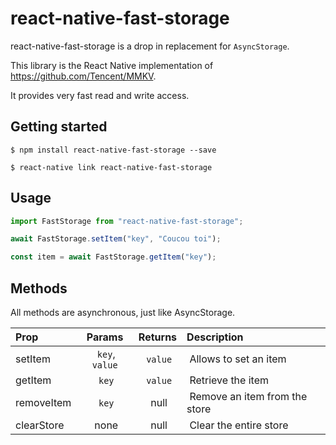 # react-native-fast-storage

react-native-fast-storage is a drop in replacement for `AsyncStorage`.

This library is the React Native implementation of https://github.com/Tencent/MMKV.

It provides very fast read and write access.

## Getting started

`$ npm install react-native-fast-storage --save`

`$ react-native link react-native-fast-storage`

## Usage

```javascript
import FastStorage from "react-native-fast-storage";

await FastStorage.setItem("key", "Coucou toi");

const item = await FastStorage.getItem("key");
```

## Methods

All methods are asynchronous, just like AsyncStorage.

| Prop       |     Params      | Returns  | Description                    |
| :--------- | :-------------: | :------: | :----------------------------- |
| setItem    |  `key`, `value` |  `value` |  Allows to set an item         |
| getItem    |      `key`      |  `value` |  Retrieve the item             |
| removeItem |      `key`      |   null   |  Remove an item from the store |
| clearStore |       none      |   null   |  Clear the entire store        |
